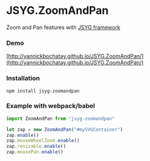 # JSYG.ZoomAndPan
Zoom and Pan features with [JSYG framework](https://github.com/YannickBochatay/JSYG)

### Demo
[http://yannickbochatay.github.io/JSYG.ZoomAndPan/](http://yannickbochatay.github.io/JSYG.ZoomAndPan/)

### Installation
```shell
npm install jsyg-zoomandpan
```

### Example with webpack/babel

```javascript
import ZoomAndPan from "jsyg-zoomandpan"

let zap = new ZoomAndPan("#mySVGContainer")
zap.enable()
zap.mouseWheelZoom.enable()
zap.resizable.enable()
zap.mousePan.enable()
```